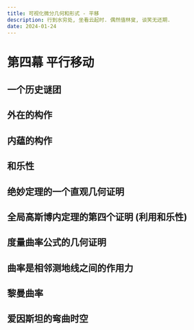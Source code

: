 ```yaml
---
title: 可视化微分几何和形式 - 平移
description: 行到水穷处, 坐看云起时. 偶然值林叟, 谈笑无还期.
date: 2024-01-24
---
```


# 第四幕 平行移动

## 一个历史谜团

## 外在的构作

## 内蕴的构作

## 和乐性

## 绝妙定理的一个直观几何证明

## 全局高斯博内定理的第四个证明 (利用和乐性)

## 度量曲率公式的几何证明

## 曲率是相邻测地线之间的作用力

## 黎曼曲率

## 爱因斯坦的弯曲时空
